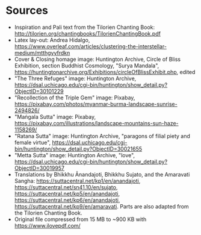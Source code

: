 # Sources

* Inspiration and Pali text from the Tilorien Chanting Book: http://tilorien.org/chantingbooks/TilorienChantingBook.pdf 
* Latex lay-out: Andrea Hidalgo, https://www.overleaf.com/articles/clustering-the-interstellar-medium/mtthgyyfrdkn 
* Cover & Closing homage image: Huntington Archive, Circle of Bliss Exhibition, section Buddhist Cosmology, "Surya Mandala", https://huntingtonarchive.org/Exhibitions/circleOfBlissExhibit.php, edited
* "The Three Refuges" image: Huntington Archive, https://dsal.uchicago.edu/cgi-bin/huntington/show_detail.py?ObjectID=30101229
* "Recollection of the Triple Gem" image: Pixabay, https://pixabay.com/photos/myanmar-burma-landscape-sunrise-2494826/
* "Maṅgala Sutta" image: Pixabay, https://pixabay.com/illustrations/landscape-mountains-sun-haze-1158269/
* "Ratana Sutta" image: Huntington Archive, "paragons of filial piety and female virtue", https://dsal.uchicago.edu/cgi-bin/huntington/show_detail.py?ObjectID=30021655
* "Metta Sutta" image: Huntington Archive, "love", https://dsal.uchicago.edu/cgi-bin/huntington/show_detail.py?ObjectID=30019957
* Translations by Bhikkhu Ānandajoti, Bhikkhu Sujato, and the Amaravati Sangha: https://suttacentral.net/kp1/en/anandajoti, https://suttacentral.net/sn41.10/en/sujato, https://suttacentral.net/kp5/en/anandajoti, https://suttacentral.net/kp6/en/anandajoti, https://suttacentral.net/kp9/en/amaravati. Parts are also adapted from the Tilorien Chanting Book. 
* Original file compressed from 15 MB to ~900 KB with https://www.ilovepdf.com/
